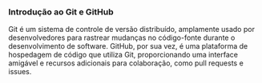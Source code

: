 ### Introdução ao Git e GitHub

Git é um sistema de controle de versão distribuído, amplamente usado por desenvolvedores para rastrear mudanças no código-fonte durante o desenvolvimento de software. GitHub, por sua vez, é uma plataforma de hospedagem de código que utiliza Git, proporcionando uma interface amigável e recursos adicionais para colaboração, como pull requests e issues.
